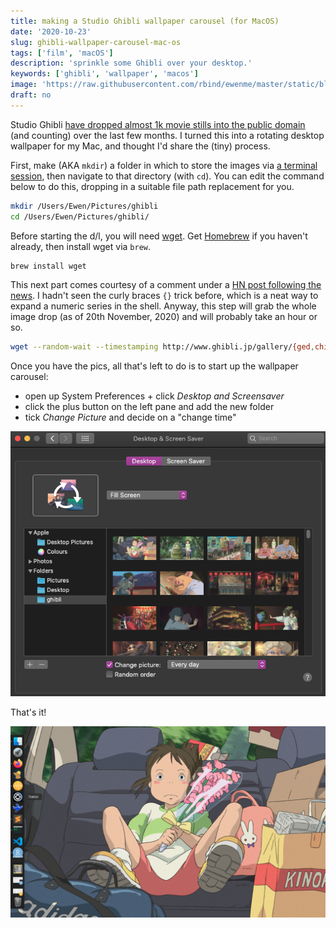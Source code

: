```yaml
---
title: making a Studio Ghibli wallpaper carousel (for MacOS)
date: '2020-10-23'
slug: ghibli-wallpaper-carousel-mac-os
tags: ['film', 'macOS']
description: 'sprinkle some Ghibli over your desktop.'
keywords: ['ghibli', 'wallpaper', 'macos']
image: 'https://raw.githubusercontent.com/rbind/ewenme/master/static/blog/2020-10-23-making-a-ghibli-wallpaper-carousel-for-mac-os_files/desktop-screenshot.png'
draft: no
---
```


Studio Ghibli
[have dropped almost 1k movie stills into the public domain](http://www.ghibli.jp/info/013381/)
(and counting) over the last few months. I turned this into a rotating desktop
wallpaper for my Mac, and thought I'd share the (tiny) process.

First, make (AKA `mkdir`) a folder in which to store the images via
[a terminal session](https://www.youtube.com/watch?v=QROX039ckO8), then navigate
to that directory (with `cd`). You can edit the command below to do this,
dropping in a suitable file path replacement for you.

```bash
mkdir /Users/Ewen/Pictures/ghibli
cd /Users/Ewen/Pictures/ghibli/
```

Before starting the d/l, you will need
[wget](https://www.gnu.org/software/wget/). Get [Homebrew](https://brew.sh/) if
you haven't already, then install wget via `brew`.

```bash
brew install wget
```

This next part comes courtesy of a comment under a
[HN post following the news](https://news.ycombinator.com/item?id=24564775). I
hadn't seen the curly braces `{}` trick before, which is a neat way to expand a
numeric series in the shell. Anyway, this step will grab the whole image drop
(as of 20th November, 2020) and will probably take an hour or so.

```bash
wget --random-wait --timestamping http://www.ghibli.jp/gallery/{ged,chihiro,karigurashi,ponyo,kokurikozaka,marnie,kaguyahime,kazetachinu,howl,baron,ghiblies,yamada,mononoke,mimi,tanuki,umi,porco,majo,totoro}{001..050}.jpg
```

Once you have the pics, all that's left to do is to start up the wallpaper
carousel:

- open up System Preferences + click _Desktop and Screensaver_
- click the plus button on the left pane and add the new folder
- tick _Change Picture_ and decide on a "change time"

![Screenshot of MacOS desktop & screen saver selections](menu-screenshot.png)

That's it!

![Screenshot of new desktop wallpaper](desktop-screenshot.png)
